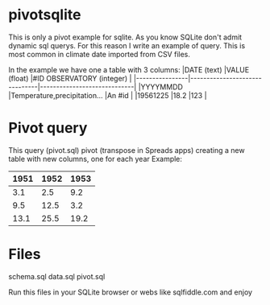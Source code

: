 # pivotsqlite
This is only a pivot example for sqlite.
As you know SQLite don't admit  dynamic sql querys. For this reason I write an example of query.
This is most common in climate date imported from CSV files.

In the example we have one a table with 3 columns:
|DATE (text)     |VALUE   (float)                |#ID OBSERVATORY (integer)    |
|----------------|-------------------------------|-----------------------------|
|YYYYMMDD        |Temperature,precipitation...   |An #id                       |
|19561225        |18.2                           |123                          |


# Pivot query
This query (pivot.sql) pivot (transpose in Spreads apps) creating a new table with new columns, one for each year
Example:

|1951|1952|1953|
|----|----|----|
|3.1 |2.5 |9.2 |
|9.5 |12.5|3.2 |
|13.1|25.5|19.2|


# Files
schema.sql
data.sql
pivot.sql


Run this files in your SQLite browser or webs like sqlfiddle.com and enjoy
